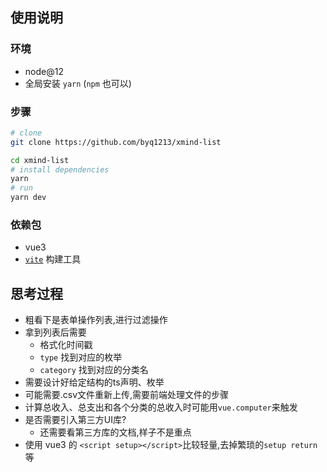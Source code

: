 ## 使用说明

### 环境
- node@12
- 全局安装 `yarn` (`npm` 也可以)

### 步骤
```sh
# clone
git clone https://github.com/byq1213/xmind-list

cd xmind-list
# install dependencies
yarn 
# run 
yarn dev

```
### 依赖包
- vue3
- [`vite`](https://cn.vitejs.dev/) 构建工具

## 思考过程
- 粗看下是表单操作列表,进行过滤操作
- 拿到列表后需要
    - 格式化时间戳
    - `type` 找到对应的枚举
    - `category` 找到对应的分类名
- 需要设计好给定结构的ts声明、枚举
- 可能需要.csv文件重新上传,需要前端处理文件的步骤
- 计算总收入、总支出和各个分类的总收入时可能用`vue.computer`来触发
- 是否需要引入第三方UI库?
    - 还需要看第三方库的文档,样子不是重点
- 使用 vue3 的 `<script setup></script>`比较轻量,去掉繁琐的`setup return`等